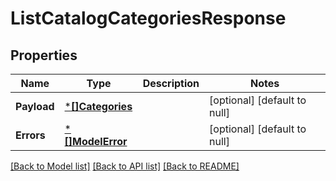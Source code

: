 # ListCatalogCategoriesResponse

## Properties
Name | Type | Description | Notes
------------ | ------------- | ------------- | -------------
**Payload** | [***[]Categories**](array.md) |  | [optional] [default to null]
**Errors** | [***[]ModelError**](array.md) |  | [optional] [default to null]

[[Back to Model list]](../README.md#documentation-for-models) [[Back to API list]](../README.md#documentation-for-api-endpoints) [[Back to README]](../README.md)

